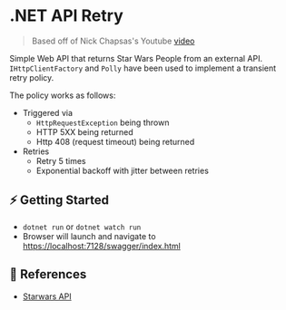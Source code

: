 # .NET API Retry

> Based off of Nick Chapsas's Youtube [video](https://youtu.be/nJH0PC2Pubs)

<!-- ## 💡 Overview -->

Simple Web API that returns Star Wars People from an external API.  `IHttpClientFactory` and `Polly` have been used to implement a transient retry policy.

The policy works as follows:

- Triggered via
  - `HttpRequestException` being thrown
  - HTTP 5XX being returned
  - Http 408 (request timeout) being returned
- Retries
  - Retry 5 times
  - Exponential backoff with jitter between retries

## ⚡ Getting Started

- `dotnet run` or `dotnet watch run`
- Browser will launch and navigate to <https://localhost:7128/swagger/index.html>

## 📖 References

- [Starwars API](https://swapi.dev/)
